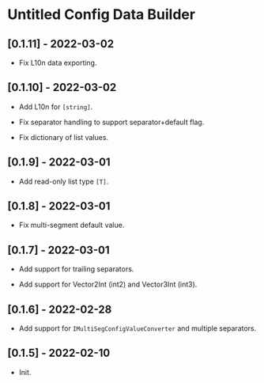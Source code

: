 # Untitled Config Data Builder

## [0.1.11] - 2022-03-02

- Fix L10n data exporting.

## [0.1.10] - 2022-03-02

- Add L10n for `[string]`.

- Fix separator handling to support separator+default flag.

- Fix dictionary of list values.

## [0.1.9] - 2022-03-01

- Add read-only list type `[T]`.

## [0.1.8] - 2022-03-01

- Fix multi-segment default value.

## [0.1.7] - 2022-03-01

- Add support for trailing separators.

- Add support for Vector2Int (int2) and Vector3Int (int3).

## [0.1.6] - 2022-02-28

- Add support for `IMultiSegConfigValueConverter` and multiple separators.

## [0.1.5] - 2022-02-10

- Init.
